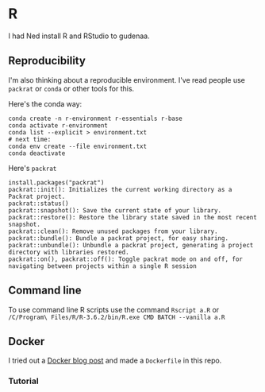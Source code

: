 # R

I had Ned install R and RStudio to gudenaa.

## Reproducibility

I'm also thinking about a reproducible environment. I've read people use `packrat` or `conda` or other tools for this.

Here's the conda way:
```
conda create -n r-environment r-essentials r-base
conda activate r-environment
conda list --explicit > environment.txt
# next time:
conda env create --file environment.txt
conda deactivate
```

Here's `packrat`
```
install.packages("packrat")
packrat::init(): Initializes the current working directory as a Packrat project.
packrat::status()
packrat::snapshot(): Save the current state of your library.
packrat::restore(): Restore the library state saved in the most recent snapshot.
packrat::clean(): Remove unused packages from your library.
packrat::bundle(): Bundle a packrat project, for easy sharing.
packrat::unbundle(): Unbundle a packrat project, generating a project directory with libraries restored.
packrat::on(), packrat::off(): Toggle packrat mode on and off, for navigating between projects within a single R session
```

## Command line

To use command line R scripts use the command `Rscript a.R` or `/C/Program\ Files/R/R-3.6.2/bin/R.exe CMD BATCH --vanilla a.R`

## Docker

I tried out a [Docker blog post](https://colinfay.me/docker-r-reproducibility/) and made a `Dockerfile` in this repo.

### Tutorial

